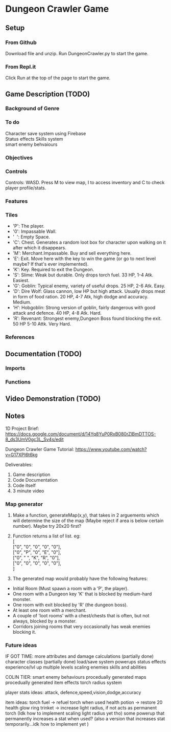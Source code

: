 # Dungeon Crawler Game

## Setup

### From Github

Download file and unzip. Run DungeonCrawler.py to start the game.

### From Repl.it

Click Run at the top of the page to start the game.

## Game Description (TODO)

### Background of Genre

### To do

Character save system using Firebase  
Status effects
Skills system  
smart enemy behvaiours  

### Objectives

### Controls

Controls: WASD. Press M to view map, I to access inventory and C to check player profile/stats.

### Features

### Tiles

- 'P': The player.
- '0': Impassable Wall.
- '&nbsp; ': Empty Space.
- 'C': Chest. Generates a random loot box for character upon walking on it after which it disappears.
- 'M': Merchant.Impassable. Buy and sell everything here.
- 'E': Exit. Move here with the key to win the game (or go to next level maybe? If that's ever implemented).
- 'K': Key. Required to exit the Dungeon.
- 'S': Slime: Weak but durable. Only drops torch fuel. 33 HP, 1-4 Atk. Easiest.
- 'G': Goblin: Typical enemy, variety of useful drops. 25 HP, 2-6 Atk. Easy.
- 'D': Dire Wolf: Glass cannon, low HP but high attack. Usually drops meat in form of food ration. 20 HP, 4-7 Atk, high dodge and accuracy. Medium.
- 'H': Hobgoblin: Strong version of goblin, fairly dangerous with good attack and defence. 40 HP, 4-8 Atk. Hard.
- 'R': Revenant: Strongest enemy,Dungeon Boss found blocking the exit. 50 HP 5-10 Attk. Very Hard.

### References

## Documentation (TODO)

### Imports

### Functions

## Video Demonstration (TODO)

## Notes

1D Project Brief:
<https://docs.google.com/document/d/14Yq8YuP0RxB080rZlBmDTTOS-8_ds3UmV0gc3L_Sv4s/edit>

Dungeon Crawler Game Tutorial:
<https://www.youtube.com/watch?v=G17XPI6t6kg>

Deliverables:

  1) Game description
  2) Code Documentation
  3) Code itself
  4) 3 minute video

### Map generator

1. Make a function, generateMap(x,y), that takes in 2 arguements which will determine the size of the map (Maybe reject if area is below certain number). Maybe try 20x20 first?
2. Function returns a list of list. eg:  
[  
["0", "0", "0", "0", "0"],  
["0", "P", "0", "E", "0"],  
["0", " ", "K", "R", "0"],  
["0", "0", "0", "0", "0"],  
]  

3. The generated map would probably have the following features:

- Initial Room (Must spawn a room with a 'P', the player).
- One room with a Dungeon key 'K' that is blocked by medium-hard monster.
- One room with exit blocked by 'R' (the dungeon boss).
- At least one room with a merchant.
- A couple of 'loot rooms' with a chest/chests that is often, but not always, blocked by a monster.
- Corridors joining rooms that very occasionally has weak enemies blocking it.

### Future ideas

IF GOT TIME:
more attributes and damage calculations (partially done)
character classes (partially done)
load/save system
powerups
status effects
experience/lvl up
multiple levels
scaling enemies
skills and abilities

COLIN TIER:
smart enemy behaviours
procedually generated maps
procedually generated item effects
torch radius system

player stats ideas:
attack, defence,speed,vision,dodge,accuracy

item ideas:
torch fuel -> refuel torch when used
health potion -> restore 20 health
glow ring trinket -> increase light radius, if not acts as permanent torch (Idk how to implement scaling light radius yet tho)
some powerup that permanently increases a stat when used? (also a version that increases stat temporarily...idk how to implement yet )
